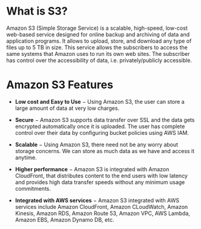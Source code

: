 # What is S3?
Amazon S3 (Simple Storage Service) is a scalable, high-speed, low-cost web-based service designed for online backup and archiving of data and application programs. It allows to upload, store, and download any type of files up to 5 TB in size. This service allows the subscribers to access the same systems that Amazon uses to run its own web sites. The subscriber has control over the accessibility of data, i.e. privately/publicly accessible.


# Amazon S3 Features
* **Low cost and Easy to Use** − Using Amazon S3, the user can store a large amount of data at very low charges.

* **Secure** − Amazon S3 supports data transfer over SSL and the data gets encrypted automatically once it is uploaded. The user has complete control over their data by configuring bucket policies using AWS IAM.

* **Scalable** − Using Amazon S3, there need not be any worry about storage concerns. We can store as much data as we have and access it anytime.

* **Higher performance** − Amazon S3 is integrated with Amazon CloudFront, that distributes content to the end users with low latency and provides high data transfer speeds without any minimum usage commitments.

* **Integrated with AWS services** − Amazon S3 integrated with AWS services include Amazon CloudFront, Amazon CLoudWatch, Amazon Kinesis, Amazon RDS, Amazon Route 53, Amazon VPC, AWS Lambda, Amazon EBS, Amazon Dynamo DB, etc.
